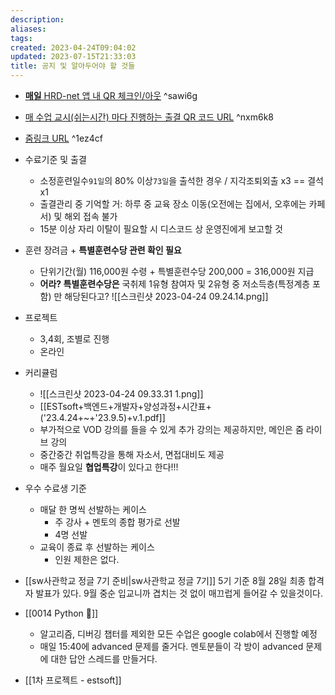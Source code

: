 ```yaml
---
description:
aliases: 
tags: 
created: 2023-04-24T09:04:02
updated: 2023-07-15T21:33:03
title: 공지 및 알아두어야 할 것들
---
```

- [**매일** HRD-net 앱 내 QR 체크인/아웃](ESTsoft_QR.pdf)  ^sawi6g
- [매 수업 교시(쉬는시간) 마다 진행하는 출결 QR 코드 URL](https://screenshot.guru/qrcode/2cJT0eJO6Na9md2PbNofxd2fuBU5ld20xBo9adZOxBE9nNbHISWnyWWzVBIroXlD5f3PVSXrTfljRSoHJcGvWZ3n3emvLQVnUcpDHUVPsemXwWWP0QY5SVnnpN2Bxeo1UBZPyd25bBV9ndpTagU4zOlC2PFSyPVW2RUXHSaXEPUW5SaXHSaW4SUXEQUXHTEW5QEW4PEBbfYLvcZS9W3XkdYn0KJfrBJTqRVOyOC.png) ^nxm6k8
- [줌링크 URL](https://zoom.us/j/95241396640?pwd=VVFMU0JkRnVWN29xczhtb2drVXhnUT09#success) ^1ez4cf
- 수료기준 및 출결
	- 소정훈련일수`91일`의 80% 이상`73일`을 출석한 경우 / 지각조퇴외출 x3 == 결석 x1
	- 출결관리 중 기억할 거: 하루 중 교육 장소 이동(오전에는 집에서, 오후에는 카페서) 및 해외 접속 불가
	- 15분 이상 자리 이탈이 필요할 시 디스코드 상 운영진에게 보고할 것
- 훈련 장려금 + **특별훈련수당 관련 확인 필요**
	- 단위기간(월) 116,000원 수령 + 특별훈련수당 200,000 = 316,000원 지급
	- **어라? 특별훈련수당은** 국취제 1유형 참여자 및 2유형 중 저소득층(특정계층 포함) 만 해당된다고? ![[스크린샷 2023-04-24 09.24.14.png]]
- 프로젝트
	- 3,4회, 조별로 진행 
	- 온라인
- 커리큘럼
	- ![[스크린샷 2023-04-24 09.33.31 1.png]]
	- [[ESTsoft+백엔드+개발자+양성과정+시간표+('23.4.24+~+'23.9.5)+v.1.pdf]]
	- 부가적으로 VOD 강의를 들을 수 있게 추가 강의는 제공하지만, 메인은 줌 라이브 강의
	- 중간중간 취업특강을 통해 자소서, 면접대비도 제공
	- 매주 월요일 **협업특강**이 있다고 한다!!!
- 우수 수료생 기준
	- 매달 한 명씩 선발하는 케이스
		- 주 강사 + 멘토의 종합 평가로 선발
		- 4명 선발
	- 교육이 종료 후 선발하는 케이스
		- 인원 제한은 없다.
- [[sw사관학교 정글 7기 준비|sw사관학교 정글 7기]] 5기 기준 8월 28일 최종 합격자 발표가 있다. 9월 중순 입교니까 겹치는 것 없이 매끄럽게 들어갈 수 있을것이다.

- [[0014 Python 🐍]]
	- 알고리즘, 디버깅 챕터를 제외한 모든 수업은 google colab에서 진행할 예정
	- 매일 15:40에 advanced 문제를 줄거다. 멘토분들이 각 방이 advanced 문제에 대한 답안 스레드를 만들거다.

- [[1차 프로젝트 - estsoft]]
